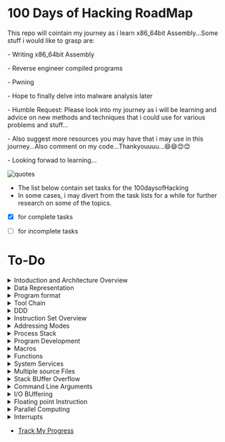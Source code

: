 # 100 Days of Hacking RoadMap
This repo will cointain my journey as i learn x86_64bit Assembly...Some stuff i would like to grasp are:
<p>- Writing x86_64bit Assembly</p>
<p>- Reverse engineer compiled programs</p>
<p>- Pwning</p>
<p>- Hope to finally delve into malware analysis later</p>
<p>- Humble Request: Please look into my journey as i will be learning and advice on new methods and techniques that i could use for various problems and stuff...</p>
<p>- Also suggest more resources you may have that i may use in this journey...Also comment on my code...Thankyouuuu...😄😄😊😊</p>
<p>- Looking forwad to learning...</p>
<img src="./pictures/quote.png" alt="quotes">


- The list below contain set tasks for the 100daysofHacking
- In some cases, i may divert from the task lists for a while for further research on some of the topics.

-  [x] for complete tasks  

-  [ ] for incomplete tasks

# To-Do
<details>
  <summary>Intoduction and Architecture Overview</summary>

 - [x] Prequisites

 - [x] Architecture Overview

 - [x] CPU

 - [x] Main Memory

 - [x] Memory Layout

 - [x] Memory Hierachy

</details>
<details>
  <summary>Data Representation</summary>

  - [x] Integer Representation

  - [x] Unsigned and Unsigned Addition

  - [x] Floating point Representation

  - [x] Characters and strings

</details>
<details>
  <summary>Program format</summary>

 - [x] Comments

 - [x] Numeric Values

 - [x] Defining Constants

 - [x] Data Sections

 - [x] BSS Section

 - [x] Text Section

 - [x] Example programs

</details>
<details>
  <summary>Tool Chain</summary>

  - [x] Assemble/Link/Load Overview

  - [x] Assembler

  - [x] Linker

  - [x] Assemble/Link Scripts

  - [x] Loader

  - [x] Debugger

</details>
<details>
  <summary>DDD</summary>

  - [x] Starting DDD

  - [x] Program execution with DDD

  - [x] Setting Breakpoints

  - [x] Executing programs

  - [x] Continue/run

  - [x] Step/next

  - [x] Displaying Register Contents

  - [x] GDB/DDD commands

  - [x] Displaying stack contents

  - [x] Debugger commands File(non-interactive)

</details>
<details>
  <summary>Instruction Set Overview</summary>

  - [X] Notation Convections

    - [X] Data Movement

    - [x] Addresses and Values

  - [x] Conversion Instructions

      - [x] Narrowing Conversions

      - [x] Widening Conversions

      - [x] Unsigned Conversions

  - [x] Integer Arithmetic Instructions

      - [x] Addtion Instructions

      - [x] Subtraction instructions

      - [x] Integer Multiplication

      - [x] Integer division

  - [x] Logic Instructions

  - [x] Control Instructions

  </details>
<details>
  <summary>Addressing Modes</summary>

  - [x] Addresses and Values

  - [x] Sample Programming

</details>
<details>
  <summary>Process Stack</summary>

  - [x] Stack Instructions

  - [x] Stack Implementation

    - [x] Stack Layout

    - [x] Stack Operations

      - [x] push operations

      - [x] pop operations

  - [x] Stack Programming

</details>
<details>
  <summary>Program Development</summary>

  - [x] Understanding the problems

  - [x] Creating Algorithms

  - [x] Implementing Programming

  - [x] Testing/Debugging programs

</details>
<details>
  <summary>Macros</summary>

  - [x] Single Line Macros

  - [x] Multi Line Macros

  - [x] Macro Examples

  - [x] Debugging Macros

</details>
<details>
  <summary>Functions</summary>

  - [x] Linking Instructions

  - [x] Using Debuggers

  - [x] Stack Dynamic Local Variables

  - [x] Function Declaration

  - [x] Standard Calling Convections

  - [x] Linkage

  - [ ] Argument Transmission

  - [ ] Calling Convection

  - [ ] Stack based local Variables
</details>
<details>
  <summary>System Services</summary>

  - [ ] Calling System Services

  - [ ] Newline Character

  - [ ] Console OUtput

  - [ ] Console Input

  - [ ] File Open Operations

  - [ ] File Read

  - [ ] File Write

  - [ ] File Operations Programming

</details>
<details>
  <summary>Multiple source Files</summary>

  - [ ] Extern Statement

  - [ ] Interfacing with high level Programming Language(C)

</details>
<details>
  <summary>Stack BUffer Overflow</summary>

  - [ ] Understanding Stack BUffer Overflows

  - [ ] Code to Inject

  - [ ] Code injection

  - [ ] Code injection protections

  #####will delve deeper into buffer overflows and for more sources at this point
</details>
<details>
  <summary>Command Line Arguments</summary>

  - [ ] Parsing CLI Arguments

  - [ ] High level Language Example

  - [ ] Argument count and Argument vector table

  - [ ] Program them in Assembly

</details>
<details>
  <summary>I/O BUffering</summary>

  - [ ] Why Buffer

  - [ ] Buffering Algorithm

</details>
<details>
  <summary>Floating point Instruction</summary>

  - [ ] Floating point Values

  - [ ] Floating point Registers

  - [ ] Data Movement

  - [ ] Integer/Floating point Conversion Instructions

  - [ ] Floating point arithmetic Instructions

  - [ ] Floating point Control Instructions

  - [ ] Floating point Calling Convections

  - [ ] Write Floating point assembly programs

</details>
<details>
  <summary>Parallel Computing</summary>

  - [ ] Distributed Computing Introduction

  - [ ] Multiprocessing Introduction

  - [ ] Posix Threads

  - [ ] Race Conditions

  #####will also read more about race Conditions and how to exploit them at this point
</details>
<details>
  <summary>Interrupts</summary>

  - [ ] Multi-user OS

  - [ ] Interrupts types and levels

  - [ ] Interrupts processing

  - [ ] Suspension Interrupt processing summary

</details>


- [Track My Progress](./log.md)

